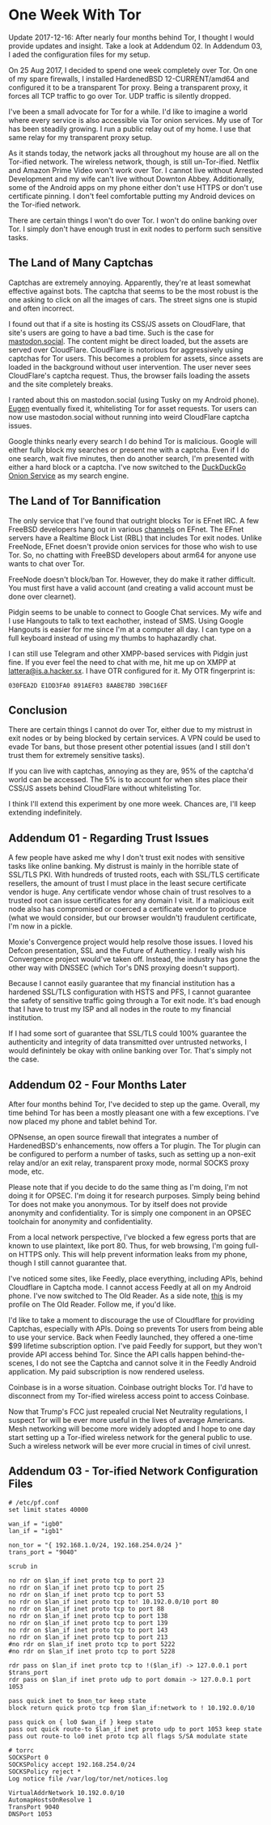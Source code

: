One Week With Tor
=================

Update 2017-12-16: After nearly four months behind Tor, I thought I
would provide updates and insight. Take a look at Addendum 02. In
Addendum 03, I aded the configuration files for my setup.

On 25 Aug 2017, I decided to spend one week completely over Tor. On
one of my spare firewalls, I installed HardenedBSD 12-CURRENT/amd64
and configured it to be a transparent Tor proxy. Being a transparent
proxy, it forces all TCP traffic to go over Tor. UDP traffic is
silently dropped.

I've been a small advocate for Tor for a while. I'd like to imagine a
world where every service is also accessible via Tor onion services.
My use of Tor has been steadily growing. I run a public relay out of
my home. I use that same relay for my transparent proxy setup.

As it stands today, the network jacks all throughout my house are all
on the Tor-ified network. The wireless network, though, is still
un-Tor-ified. Netflix and Amazon Prime Video won't work over Tor. I
cannot live without Arrested Development and my wife can't live
without Downton Abbey. Additionally, some of the Android apps on my
phone either don't use HTTPS or don't use certificate pinning. I don't
feel comfortable putting my Android devices on the Tor-ified network.

There are certain things I won't do over Tor. I won't do online
banking over Tor. I simply don't have enough trust in exit nodes to
perform such sensitive tasks.

The Land of Many Captchas
-------------------------

Captchas are extremely annoying. Apparently, they're at least somewhat
effective against bots. The captcha that seems to be the most robust
is the one asking to click on all the images of cars. The street signs
one is stupid and often incorrect.

I found out that if a site is hosting its CSS/JS assets on CloudFlare,
that site's users are going to have a bad time. Such is the case for
[mastodon.social](https://mastodon.social/). The content might be
direct loaded, but the assets are served over CloudFlare. CloudFlare
is notorious for aggressively using captchas for Tor users. This
becomes a problem for assets, since assets are loaded in the
background without user intervention. The user never sees CloudFlare's
captcha request. Thus, the browser fails loading the assets and the
site completely breaks.

I ranted about this on mastodon.social (using Tusky on my Android
phone). [Eugen](https://mastodon.social/@Gargron) eventually fixed it,
whitelisting Tor for asset requests. Tor users can now use
mastodon.social without running into weird CloudFlare captcha issues.

Google thinks nearly every search I do behind Tor is malicious. Google
will either fully block my searches or present me with a captcha. Even
if I do one search, wait five minutes, then do another search, I'm
presented with either a hard block or a captcha. I've now switched to
the [DuckDuckGo Onion Service](https://3g2upl4pq6kufc4m.onion/) as my
search engine.

The Land of Tor Bannification
-----------------------------

The only service that I've found that outright blocks Tor is EFnet
IRC. A few FreeBSD developers hang out in various
[channels](https://wiki.freebsd.org/IRC/Channels) on EFnet. The EFnet
servers have a Realtime Block List (RBL) that includes Tor exit nodes.
Unlike FreeNode, EFnet doesn't provide onion services for those who
wish to use Tor. So, no chatting with FreeBSD developers about arm64
for anyone use wants to chat over Tor.

FreeNode doesn't block/ban Tor. However, they do make it rather
difficult. You must first have a valid account (and creating a valid
account must be done over clearnet).

Pidgin seems to be unable to connect to Google Chat services. My wife
and I use Hangouts to talk to text eachother, instead of SMS. Using
Google Hangouts is easier for me since I'm at a computer all day. I
can type on a full keyboard instead of using my thumbs to haphazardly
chat.

I can still use Telegram and other XMPP-based services with Pidgin
just fine. If you ever feel the need to chat with me, hit me up on
XMPP at lattera@is.a.hacker.sx. I have OTR configured for it. My OTR
fingerprint is:

```
030FEA2D E1DD3FA0 891AEF03 8AABE7BD 39BC16EF
```

Conclusion
----------

There are certain things I cannot do over Tor, either due to my
mistrust in exit nodes or by being blocked by certain services. A VPN
could be used to evade Tor bans, but those present other potential
issues (and I still don't trust them for extremely sensitive tasks).

If you can live with captchas, annoying as they are, 95% of the
captcha'd world can be accessed. The 5% is to account for when sites
place their CSS/JS assets behind CloudFlare without whitelisting Tor.

I think I'll extend this experiment by one more week. Chances are,
I'll keep extending indefinitely.

Addendum 01 - Regarding Trust Issues
------------------------------------

A few people have asked me why I don't trust exit nodes with sensitive
tasks like online banking. My distrust is mainly in the horrible state
of SSL/TLS PKI. With hundreds of trusted roots, each with SSL/TLS
certificate resellers, the amount of trust I must place in the least
secure certificate vendor is huge. Any certificate vendor whose chain
of trust resolves to a trusted root can issue certificates for any
domain I visit. If a malicious exit node also has compromised or
coerced a certificate vendor to produce (what we would consider, but
our browser wouldn't) fraudulent certificate, I'm now in a pickle.

Moxie's Convergence project would help resolve those issues. I loved
his Defcon presentation, SSL and the Future of Authenticy. I really
wish his Convergence project would've taken off. Instead, the industry
has gone the other way with DNSSEC (which Tor's DNS proxying doesn't
support).

Because I cannot easily guarantee that my financial institution has a
hardened SSL/TLS configuration with HSTS and PFS, I cannot guarantee
the safety of sensitive traffic going through a Tor exit node. It's
bad enough that I have to trust my ISP and all nodes in the route to
my financial institution.

If I had some sort of guarantee that SSL/TLS could 100% guarantee the
authenticity and integrity of data transmitted over untrusted
networks, I would definintely be okay with online banking over Tor.
That's simply not the case.

Addendum 02 - Four Months Later
-------------------------------

After four months behind Tor, I've decided to step up the game.
Overall, my time behind Tor has been a mostly pleasant one with a few
exceptions. I've now placed my phone and tablet behind Tor.

OPNsense, an open source firewall that integrates a number of
HardenedBSD's enhancements, now offers a Tor plugin. The Tor plugin
can be configured to perform a number of tasks, such as setting up a
non-exit relay and/or an exit relay, transparent proxy mode, normal
SOCKS proxy mode, etc.

Please note that if you decide to do the same thing as I'm doing, I'm
not doing it for OPSEC. I'm doing it for research purposes. Simply
being behind Tor does not make you anonymous. Tor by itself does not
provide anonymity and confidentiality. Tor is simply one component in
an OPSEC toolchain for anonymity and confidentiality.

From a local network perspective, I've blocked a few egress ports that
are known to use plaintext, like port 80. Thus, for web browsing, I'm
going full-on HTTPS only. This will help prevent information leaks
from my phone, though I still cannot guarantee that.

I've noticed some sites, like Feedly, place everything, including
APIs, behind Cloudflare in Captcha mode. I cannot access Feedly at all
on my Android phone. I've now switched to The Old Reader. As a side
note, [this](https://theoldreader.com/profile/lattera) is my profile
on The Old Reader. Follow me, if you'd like.

I'd like to take a moment to discourage the use of Cloudflare for
providing Captchas, especially with APIs. Doing so prevents Tor users
from being able to use your service. Back when Feedly launched, they
offered a one-time $99 lifetime subscription option. I've paid Feedly
for support, but they won't provide API access behind Tor. Since the
API calls happen behind-the-scenes, I do not see the Captcha and
cannot solve it in the Feedly Android application. My paid subscription
is now rendered useless.

Coinbase is in a worse situation. Coinbase outright blocks Tor. I'd
have to disconnect from my Tor-ified wireless access point to access
Coinbase.

Now that Trump's FCC just repealed crucial Net Neutrality regulations,
I suspect Tor will be ever more useful in the lives of average
Americans. Mesh networking will become more widely adopted and I hope
to one day start setting up a Tor-ified wireless network for the
general public to use. Such a wireless network will be ever more
crucial in times of civil unrest.

Addendum 03 - Tor-ified Network Configuration Files
---------------------------------------------------

```
# /etc/pf.conf
set limit states 40000

wan_if = "igb0"
lan_if = "igb1"

non_tor = "{ 192.168.1.0/24, 192.168.254.0/24 }"
trans_port = "9040"

scrub in

no rdr on $lan_if inet proto tcp to port 23
no rdr on $lan_if inet proto tcp to port 25
no rdr on $lan_if inet proto tcp to port 53
no rdr on $lan_if inet proto tcp to! 10.192.0.0/10 port 80
no rdr on $lan_if inet proto tcp to port 88
no rdr on $lan_if inet proto tcp to port 138
no rdr on $lan_if inet proto tcp to port 139
no rdr on $lan_if inet proto tcp to port 143
no rdr on $lan_if inet proto tcp to port 213
#no rdr on $lan_if inet proto tcp to port 5222
#no rdr on $lan_if inet proto tcp to port 5228

rdr pass on $lan_if inet proto tcp to !($lan_if) -> 127.0.0.1 port $trans_port
rdr pass on $lan_if inet proto udp to port domain -> 127.0.0.1 port 1053

pass quick inet to $non_tor keep state
block return quick proto tcp from $lan_if:network to ! 10.192.0.0/10

pass quick on { lo0 $wan_if } keep state
pass out quick route-to $lan_if inet proto udp to port 1053 keep state
pass out route-to lo0 inet proto tcp all flags S/SA modulate state
```

```
# torrc
SOCKSPort 0
SOCKSPolicy accept 192.168.254.0/24
SOCKSPolicy reject *
Log notice file /var/log/tor/net/notices.log

VirtualAddrNetwork 10.192.0.0/10
AutomapHostsOnResolve 1
TransPort 9040
DNSPort 1053
```
